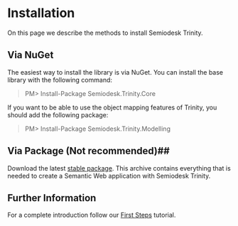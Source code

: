 # Installation #
On this page we describe the methods to install Semiodesk Trinity.

## Via NuGet ##
The easiest way to install the library is via NuGet. You can install the base library with the following command:

 > PM> Install-Package Semiodesk.Trinity.Core

If you want to be able to use the object mapping features of Trinity, you should add the following package:

 > PM> Install-Package Semiodesk.Trinity.Modelling

## Via Package (Not recommended)##
Download the latest [stable package](http://static.semiodesk.com/semiodesk.trinity/release/stable/current.php). 
This archive contains everything that is needed to create a Semantic Web application with Semiodesk Trinity.

## Further Information ##
For a complete introduction follow our [First Steps](FirstSteps) tutorial.
